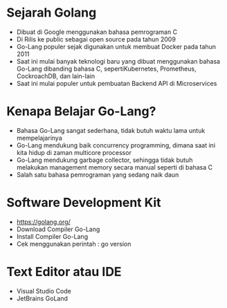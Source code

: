 # Sejarah Golang

- Dibuat di Google menggunakan bahasa pemrograman C
- Di Rilis ke public sebagai open source pada tahun 2009
- Go-Lang populer sejak digunakan untuk membuat Docker pada tahun 2011 
- Saat ini mulai banyak teknologi baru yang dibuat menggunakan bahasa Go-Lang dibanding bahasa C, sepertiKubernetes, Prometheus, CockroachDB, dan lain-lain
- Saat ini mulai populer untuk pembuatan Backend API di Microservices
 

 # Kenapa Belajar Go-Lang?

- Bahasa Go-Lang sangat sederhana, tidak butuh waktu lama untuk mempelajarinya
- Go-Lang mendukung baik concurrency programming, dimana saat ini kita hidup di zaman multicore processor
- Go-Lang mendukung garbage collector, sehingga tidak butuh melakukan management memory secara manual seperti di bahasa C
- Salah satu bahasa pemrograman yang sedang naik daun


# Software Development Kit

- https://golang.org/
- Download Compiler Go-Lang
- Install Compiler Go-Lang
- Cek menggunakan perintah : go version


# Text Editor atau IDE

- Visual Studio Code
- JetBrains GoLand

